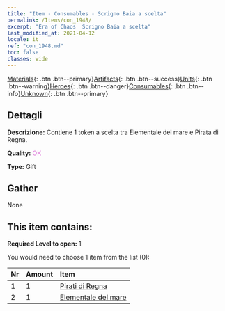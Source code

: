```yaml
---
title: "Item - Consumables - Scrigno Baia a scelta"
permalink: /Items/con_1948/
excerpt: "Era of Chaos  Scrigno Baia a scelta"
last_modified_at: 2021-04-12
locale: it
ref: "con_1948.md"
toc: false
classes: wide
---
```

 [Materials](/it/Items/){: .btn .btn--primary}[Artifacts](/it/Items/Artifacts/){: .btn .btn--success}[Units](/it/Items/Units/){: .btn .btn--warning}[Heroes](/it/Items/Heroes/){: .btn .btn--danger}[Consumables](/it/Items/Consumables/){: .btn .btn--info}[Unknown](/it/Items/Unknown/){: .btn .btn--primary}

## Dettagli
 **Descrizione:** Contiene 1 token a scelta tra Elementale del mare e Pirata di Regna.

 **Quality:** <span style="color: #DA70D6">OK</span>

 **Type:** Gift

## Gather

  None

## This item contains:

 **Required Level to open:** 1

 You would need to choose 1 item from the list (0):

  | Nr | Amount |     Item    |
  |:---|:-------|:------------|
  | 1 | 1 | [Pirati di Regna](/it/Items/unt_273/) | 
  | 2 | 1 | [Elementale del mare](/it/Items/unt_275/) | 

